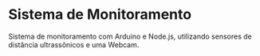 # Sistema de Monitoramento
Sistema de monitoramento com Arduino e Node.js, utilizando sensores de distância ultrassônicos e uma Webcam.
